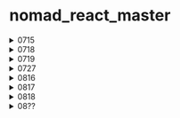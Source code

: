 # nomad_react_master

<details>
<summary>0715</summary>
<div markdown="1">

**[Styled Components]**

- npm install styled-components
- import styled from "styled-components"

<br>

- const [Name] = styled.[div]`[css]`의 형태로 스타일드 컴포넌트 작성
- \<Name /> or \<Name>\</Name> 일반 컴포넌트 형태로 사용
- 컴포넌트를 확장하는 방법? props 이용 ex) background-color: ${(props) => props.bgColor}
  ```javaScript
  const Box = styled.div`
    background-color: ${(props) => props.bgColor};
    width: 100px;
    height: 100px;
  `;
  const Circle = styled(Box)`
    border-radius: 50px;
  `;
  ```

<br>

**[코드 중복을 줄이는 방법]**

- styled(component-name)``의 형태로 중복되는 css코드를 줄일 수 있고, 추가할 수 있다.
- **as** : 스타일드 컴포넌트로 작성된 html 태그를 변경할 수 있다.
- **attrs()** : 전체 컴포넌트에 중복되어 사용되는 속성이 있다면, 스타일드 컴포넌트 자체에 작성할 수 있다.
  ```javaScript
  const Input = styled.input.attrs({ required: true, minLength: 10 })`
  ```

<br>

**[Animation]**

- styled component 안에서 animation을 주는 방법은, helper function을 import 해주는 것이다.
- import styled, { keyframes } from 'styled-components'
  ```javaScript
  const animation = keyframes`
    from {
      transform:rotate(0deg);
    }
    to {
      transform:rotate(360deg);
    }
  `;
  const Box = styled.div`
    height: 200px;
    width: 200px;
    background-color: tomato;
    animation: ${animation} 1s linear infinite;
  `;
  ```

</div>
</details>

<details>
<summary>0718</summary>
<div markdown="1">

**[Pseudo-selectors]**

- styled-components 내에 sass 문법을 활용하여 작성할 수 있다.
  - &은 pseudo selector를 작성할 수 있다. ex) &:hover{}
- tag name을 ${Component}로 작성해주면, 스타일드 컴포넌트 내에 다른 스타일드 컴포넌트를 작성할 수 있다.

  ```javaScript
  const Box = styled.div`
    display: flex;
    justify-content: center;
    align-items: center;
    height: 200px;
    width: 200px;
    background-color: tomato;
    animation: ${animation} 1s linear infinite;
    ${Emoji} {
      font-size: 48px;
      &:hover {
        font-size: 60px;
      }
      &:active {
        opacity: 0;
      }
    }
  `;
  ```

  <br>

**[Themes]**

- 다크모드 등은 50% 정도는 theme의 역할이다.
- 나머지는 Local Estate Management의 역할 (나중에 배울예정)
- **theme** : 모든 색상들을 가지고 있는 object
- index.js에 import { ThemeProvider } from 'styled-components'; 설치 후,
- \<App /> 컴포넌트를 \<ThemeProvider>\</ThemeProvider> 사이에 감싸준다.
- ThemeProvider 컴포넌트는 theme prop을 필수로 가진다.
- App.js 내의 컴포넌트 들에서 props로 theme을 넘겨줄 수 있다. ex) ${(props) => props.theme.backgroundColor};`

</div>
</details>

<details>
<summary>0719</summary>
<div markdown="1">

[**TypeScript**]

- 타입스크립트는 strongly-typed(프로그래밍 언어가 작동하기 전에 type을 확인하는) 언어다.
- const plus = (a:number. b:number) => a + b;
- npx create-react-app my-app --template typescript
- 자바스크립트로 만들어진 라이브러리를 사용할 때, 충돌이 발생할 수 있다. ex) styled-components
  - npm i --save-dev @types/styled-components
- 우리가 TypeScript를 사용하는 이유는 코드가 실행되기 전에 오류를 확인할 수 있기 때문이다.
- **interface** : object shape(객체모양)을 TypeScript에 설명해주는 타입스크립트의 개념

  ```javaScript
  interface CircleProps {
    bgColor: string;
  }

  function Circle({bgColor}:CircleProps) {
    return <Container />;
  }
  ```

- **optional props** : 필수가 아닌 선택적 props로 설정하려면 ? 만 작성해주면 된다.
  ```javaScript
  interface CircleProps {
    bgColor: string;
    borderColor?: string;
  }
  ```
- borderColor={borderColor ?? 'yellow'}의 형태로 undefined 일 때 사용될 기본값을 지정할 수 있다.

</div>
</details>

<details>
<summary>0727</summary>
<div markdown="1">

[**TypeScript**]

- state의 default value를 통해 타입스크립트는 자동 타입 추론을 한다.
- const [value, setValue] = useState\<number|string>(0) 으로 작성하면 여러 타입 적용가능
- 하지만 보통 state를 만들면 한가지 타입이 유지되기 때문에, 잘 사용할 일은 없다.

  ```javaScript
  const onChange = (event: React.FormEvent<HTMLInputElement>) => {
      const {
        currentTarget: { value },
      } = event;
      setValue(value);
    };
    const onSubmit = (event: React.FormEvent<HTMLFormElement>) => {
      event.preventDefault();
      console.log('hello', value);
    };
  ```

- React에서 event의 타입은 event: React.FormEvent\<HTMLFormElement> 로 작성

- **styled.d.ts** : styled components의 테마 정의 확장

</div>
</details>

<details>
<summary>0816</summary>
<div markdown="1">

- GlobalStyle을 통해 전역 스타일 설정을 할 수 있다.
- import { createGlobalStyle } from 'styled-components';
- Fragment(유령 컴포넌트) <></>
- {&rarr + ;} 오른쪽 화살표
- (async => {...})(); 형태로 사용하면 함수 즉시실행
- arr.slice()를 통해 원하는 만큼만 자를 수 있다.

  ```javaScript
  <Link
    to={{
      pathname: `/${coin.id}`,
      state: { name: coin.name },
    }}
  >
  ```

- Link에 state를 작성하여, 다른 화면으로 전환할 때 해당 데이터를 같이 넘길 수 있다.
- useLocation()을 통해 react router DOM이 보내주는 location object에 접근할 수 있다.
- 이미 코인의 name을 가지고 있기 때문에, API가 줄 때까지 기다릴 필요가 없다.

[**Nested Router**]

- route안에 있는 또 다른 route를 의미한다.
- 웹사이트에서 탭을 사용할 때 등 유용하게 활용할 수 있다.

<br>

- useRouteMatch는 특정한 URL에 존재하고 있는지 여부를 알려준다.

<br>

[**React Query**]

- queryClientProvider 안에 있는 모든 것은 queryClient에 접근할 수 있다.
- 최초 설정 시 client를 필요로 한다.

  ```javaScript
  const queryClient = new QueryClient();
  <QueryClientProvider client={queryClient}>
  ```

- useQuery는 2가지 argument를 필요로 한다. (고유queryKey, fetcher함수)
- react query가 데이터를 캐시에 저장해두기 때문에, 데이터를 기억하고 있다.
- ReactQueryDevtools를 통해 react query에서 지원하는 개발자 도구에 접근할 수 있다.

</div>
</details>

<details>
<summary>0817</summary>
<div markdown="1">

- ApexChart
- toFixed(n) : 소숫점 n번째까지 반환
- useQuery hook의 3번째 argument 사용하기(선택)
- useQuery에서 refetchInterval를 통해 주기적으로 백그라운드에서 앱을 업데이트 할 수 있다.
- react-helmet : head title, favicon 등을 각 컴포넌트에서 수정 가능 (=direct link)

</div>
</details>

<details>
<summary>0818</summary>
<div markdown="1">

[**state management**]

- global state : 어플리케이션 전체에서 공유되는 state(어플리케이션이 무언가를 인지해야 할 때 사용)
- recoil : 페이스북에서 만든 상태관리 라이브러리
- useRecoilValue(), useSetRecoilState()

</div>
</details>

<details>
<summary>08??</summary>
<div markdown="1">

</div>
</details>

